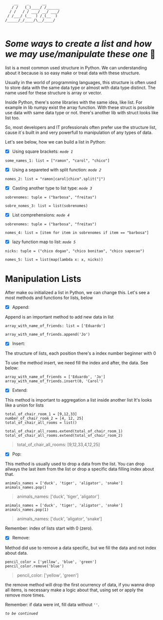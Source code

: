 ```
    __    _      __      
   / /   (_)____/ /______
  / /   / / ___/ __/ ___/
 / /___/ (__  ) /_(__  ) 
/_____/_/____/\__/____/  
                         
```

*Some ways to create a list and how we may use/manipulate these one* 🐍
===========

list is a most common used structure in Python. We can understanding about it because is so easy make or treat data with these structure.

Usually in the world of programming languages, this structure is often used to store data with the same data type or almost with data type distinct.
The name used for these structure is array or vector.

Inside Python, there's some libraries with the same idea, like list. For example in lib numpy exist the array function. With these struct is possible use data with same data type or not. there's another lib with struct looks like list too.

So, most developers and IT professionals often prefer use the structure list, cause it`s built in and very powerfull to manipulation of any types of data.

Let's see below, how we can build a list in Python:

- [x] Using square brackets: *`mode 1`*

```
some_names_1: list = ["ramon", "carol", "chico"] 
```

- [x] Using a separeted with split function: *`mode 2`*

```
nomes_2: list = "ramon|carol|chico".split("|")
```

- [x] Casting another type to list type: *`mode 3`*

```
sobrenomes: tuple = ("barbosa", "freitas")

sobre_nomes_3: list = list(sobrenomes)
```
- [x] List comprehensions: *`mode 4`*

```
sobrenomes: tuple = ("barbosa", "freitas")

nomes_4: list = [item for item in sobrenomes if item == "barbosa"]
```

- [x] lazy function map to list: *`mode 5`*

```
nicks: tuple = ("chico dogao", "chico bonitao", "chico sapecao")

nomes_5: list = list(map(lambda x: x, nicks))
```

Manipulation Lists
============================

After make ou initialized a list in Python, we can change this. Let's see a most methods and functions for lists, below

- [x] Append:

Append is an important method to add new data in list
```
array_with_name_of_friends: list = ['Eduardo']

array_with_name_of_friends.append('Jo')
```

- [x] Insert:

The structure of lists, each position there's a index number beginner with 0

To use the method insert, we need fill the index and after, the data. See below:
```
array_with_name_of_friends = ['Eduardo', 'Jo']
array_with_name_of_friends.insert(0, 'Carol')
```

- [x] Extend:

This method is important to aggregation a list inside another list
It's looks like a union for lists
```
total_of_chair_room_1 = [9,12,33]
number_of_chair_room_2 = [4, 12, 25]
total_of_chair_all_rooms = list()

total_of_chair_all_rooms.extend(total_of_chair_room_1)
total_of_chair_all_rooms.extend(total_of_chair_room_2)
```
> total_of_chair_all_rooms: [9,12,33,4,12,25]

- [x] Pop:

This method is usually used to drop a data from the list. 
You can drop allways the last item from the list or drop a specific data filling index about that.

```
animals_names = ['duck', 'tiger', 'aligator', 'snake']
animals_names.pop()
```
> animals_names: ['duck', 'tiger', 'aligator']

```
animals_names = ['duck', 'tiger', 'aligator', 'snake']
animals_names.pop(1)
```

> animals_names: ['duck', 'aligator', 'snake']

Remember: index of lists start with 0 (zero).


- [x] Remove:

Method did use to remove a data specific, but we fill the data and not index about data.
```
pencil_color = ['yellow', 'blue', 'green']
pencil_color.remove('blue')
```
> pencil_color: ['yellow', 'green']

the remove method will drop the first ocurrency of data, if you wanna drop all items, is necessary make a logic about that, using set or apply the remove more times.

Remember: if data were int, fill data without `''`.





*`to be continued`*








